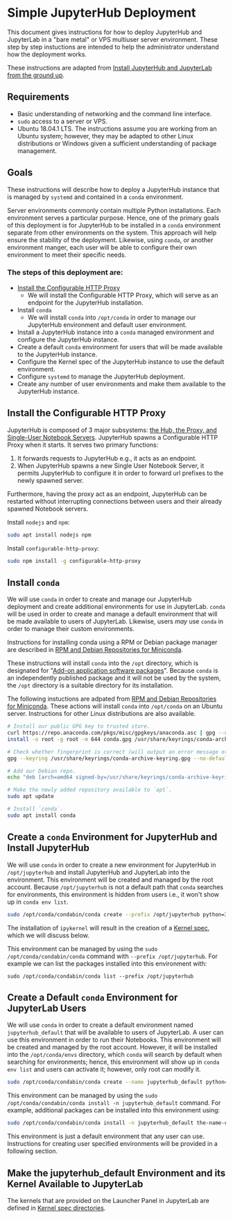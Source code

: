 # Simple JupyterHub Deployment

This document gives instructions for how to deploy JupyterHub and JupyterLab in a "bare metal" or VPS multiuser server environment.  These step by step instuctions are intended to help the administrator understand how the deployment works.  

These instructions are adapted from [Install JupyterHub and JupyterLab from the ground up](https://github.com/jupyterhub/jupyterhub-the-hard-way/blob/abe84bfb4418c00e08effd1486e2b666fb803ac8/docs/installation-guide-hard.md).

## Requirements

- Basic understanding of networking and the command line interface.
- `sudo` access to a server or VPS.
- Ubuntu 18.04.1 LTS.  The instructions assume you are working from an Ubuntu system; however, they may be adapted to other Linux distributions or Windows given a sufficient understanding of package management.

## Goals

These instructions will describe how to deploy a JupyterHub instance that is managed by `systemd` and contained in a `conda` environment.  

Server environments commonly contain multiple Python installations. Each environment serves a particular purpose.  Hence, one of the primary goals of this deployment is for JupyterHub to be installed in a `conda` environment separate from other environments on the system.  This approach will help ensure the stability of the deployment.  Likewise, using `conda`, or another environment manger, each user will be able to configure their own environment to meet their specific needs.

### The steps of this deployment are:

- [Install the Configurable HTTP Proxy](#install-the-configurable-http-proxy)
    - We will install the Configurable HTTP Proxy, which will serve as an endpoint for the JupyterHub installation.
- Install `conda`
    - We will install `conda` into `/opt/conda` in order to manage our JupyterHub environment and default user environment. 
- Install a JupyterHub instance into a `conda` managed environment and configure the JupyterHub instance.
- Create a default `conda` environment for users that will be made available to the JupyterHub instance.
- Configure the Kernel spec of the JupyterHub instance to use the default environment.
- Configure `systemd` to manage the JupyterHub deployment.
- Create any number of user environments and make them available to the JupyterHub instance.

## Install the Configurable HTTP Proxy

JupyterHub is composed of 3 major subsystems: [the Hub, the Proxy, and Single-User Notebook Servers](https://jupyterhub.readthedocs.io/en/stable/reference/technical-overview.html#the-subsystems-hub-proxy-single-user-notebook-server).  JupyterHub spawns a Configurable HTTP Proxy when it starts.  It serves two primary functions: 

1. It forwards requests to JupyterHub e.g., it acts as an endpoint.
2. When JupyterHub spawns a new Single User Notebook Server, it permits JupyterHub to configure it in order to forward url prefixes to the newly spawned server.

Furthermore, having the proxy act as an endpoint, JupyterHub can be restarted without interrupting connections between users and their already spawned Notebook servers.

Install `nodejs` and `npm`:

```bash
sudo apt install nodejs npm
```

Install `configurable-http-proxy`:

```bash
sudo npm install -g configurable-http-proxy
```

##  Install `conda`

We will use `conda` in order to create and manage our JupyterHub deployment and create additional environments for use in JupyterLab. `conda` will be used in order to create and manage a default environment that will be made available to users of JupyterLab.  Likewise, users *may* use `conda` in order to manage their custom environments.

Instructions for installing conda using a RPM or Debian package manager are described in [RPM and Debian Repositories for Miniconda](https://docs.conda.io/projects/conda/en/latest/user-guide/install/rpm-debian.html).

These instructions will install `conda` into the `/opt` directory, which is designated for "[Add-on application software packages](https://www.pathname.com/fhs/pub/fhs-2.3.html#OPTADDONAPPLICATIONSOFTWAREPACKAGES)".  Because `conda` is an independently published package and it will not be used by the system, the `/opt` directory is a suitable directory for its installation.

The following instuctions are adpated from [RPM and Debian Repositories for Miniconda](https://docs.conda.io/projects/conda/en/latest/user-guide/install/rpm-debian.html).  These actions will install `conda` into `/opt/conda` on an Ubuntu server.  Instructions for other Linux distributions are also available. 

```bash
# Install our public GPG key to trusted store.
curl https://repo.anaconda.com/pkgs/misc/gpgkeys/anaconda.asc | gpg --dearmor > conda.gpg
install -o root -g root -m 644 conda.gpg /usr/share/keyrings/conda-archive-keyring.gpg

# Check whether fingerprint is correct (will output an error message otherwise).
gpg --keyring /usr/share/keyrings/conda-archive-keyring.gpg --no-default-keyring --fingerprint 34161F5BF5EB1D4BFBBB8F0A8AEB4F8B29D82806

# Add our Debian repo.
echo "deb [arch=amd64 signed-by=/usr/share/keyrings/conda-archive-keyring.gpg] https://repo.anaconda.com/pkgs/misc/debrepo/conda stable main" | sudo tee -a /etc/apt/sources.list.d/conda.list

# Make the newly added repository available to `apt`.
sudo apt update

# Install `conda`.
sudo apt install conda
```

## Create a `conda` Environment for JupyterHub and Install JupyterHub

We will use `conda` in order to create a new environment for JupyterHub in `/opt/jupyterhub` and install JupyterHub and JupyterLab into the environment.  This environment will be created and managed by the root account.  Because `/opt/jupyterhub` is not a default path that `conda` searches for environments, this environment is hidden from users i.e., it won't show up in `conda env list`.

```bash
sudo /opt/conda/condabin/conda create --prefix /opt/jupyterhub python=3.8 jupyterhub jupyterlab ipykernel
```

The installation of `ipykernel` will result in the creation of a [Kernel spec](https://jupyter-client.readthedocs.io/en/latest/kernels.html#kernelspecs), which we will discuss below.

This environment can be managed by using the `sudo /opt/conda/condabin/conda` command with `--prefix /opt/jupyterhub`.  For example we can list the packages installed into this environment with:

`sudo /opt/conda/condabin/conda list --prefix /opt/jupyterhub`

## Create a Default `conda` Environment for JupyterLab Users

We will use `conda` in order to create a default environment named `jupyterhub_default` that will be available to users of JupyterLab.  A user can use this environment in order to run their Notebooks.  This environment will be created and managed by the root account.  However, it will be installed into the `/opt/conda/envs` directory, which `conda` will search by default when searching for environments; hence, this environment will show up in `conda env list` and users can activate it; however, only root can modify it.

```bash
sudo /opt/conda/condabin/conda create --name jupyterhub_default python=3.8 
```

This environment can be managed by using the `sudo /opt/conda/condabin/conda install -n jupyterhub_default` command.  For example, additional packages can be installed into this environment using:

```bash
sudo /opt/conda/condabin/conda install -n jupyterhub_default the-name-of-the-package
```

This environment is just a default environment that any user can use.  Instructions for creating user specified environments will be provided in a following section.

## Make the jupyterhub_default Environment and its Kernel Available to JupyterLab

The kernels that are provided on the Launcher Panel in JupyterLab are defined in [Kernel spec directories](https://jupyter-client.readthedocs.io/en/latest/kernels.html#kernelspecs).  